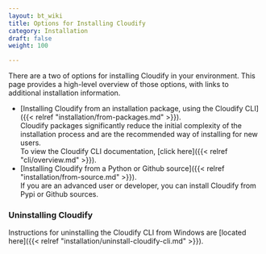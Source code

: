 ```yaml
---
layout: bt_wiki
title: Options for Installing Cloudify
category: Installation
draft: false
weight: 100

---
```

There are a two of options for installing Cloudify in your environment. This page provides a high-level overview of those options, with links to additional installation information.

* [Installing Cloudify from an installation package, using the Cloudify CLI]({{< relref "installation/from-packages.md" >}}).  
  Cloudify packages significantly reduce the initial complexity of the installation process and are the recommended way of installing for new users.  
  To view the Cloudify CLI documentation, [click here]({{< relref "cli/overview.md" >}}).
* [Installing Cloudify from a Python or Github source]({{< relref "installation/from-source.md" >}}).  
  If you are an advanced user or developer, you can install Cloudify from Pypi or Github sources.

### Uninstalling Cloudify

Instructions for uninstalling the Cloudify CLI from Windows are [located here]({{< relref "installation/uninstall-cloudify-cli.md" >}}).